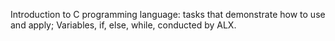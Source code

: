 Introduction to C programming language: tasks that demonstrate how to use and apply; Variables, if, else, while, conducted by ALX.
